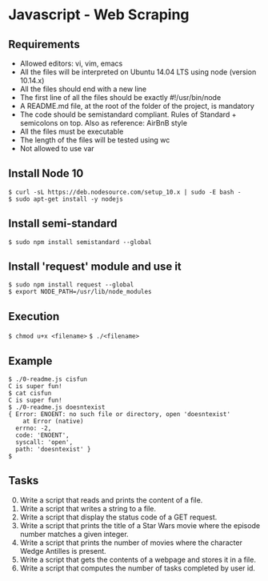 # Javascript - Web Scraping
## Requirements
* Allowed editors: vi, vim, emacs
* All the files will be interpreted on Ubuntu 14.04 LTS using node (version 10.14.x)
* All the files should end with a new line
* The first line of all the files should be exactly #!/usr/bin/node
* A README.md file, at the root of the folder of the project, is mandatory
* The code should be semistandard compliant. Rules of Standard + semicolons on top. Also as reference: AirBnB style
* All the files must be executable
* The length of the files will be tested using wc
* Not allowed to use var

## Install Node 10
```
$ curl -sL https://deb.nodesource.com/setup_10.x | sudo -E bash -
$ sudo apt-get install -y nodejs
```
## Install semi-standard
`$ sudo npm install semistandard --global`
## Install 'request' module and use it
```
$ sudo npm install request --global
$ export NODE_PATH=/usr/lib/node_modules
```
## Execution
`$ chmod u+x <filename>`
`$ ./<filename>`

## Example
```
$ ./0-readme.js cisfun
C is super fun!
$ cat cisfun
C is super fun!
$ ./0-readme.js doesntexist
{ Error: ENOENT: no such file or directory, open 'doesntexist'
    at Error (native)
  errno: -2,
  code: 'ENOENT',
  syscall: 'open',
  path: 'doesntexist' }
$ 
```
## Tasks
0) Write a script that reads and prints the content of a file.
1) Write a script that writes a string to a file.
2) Write a script that display the status code of a GET request.
3) Write a script that prints the title of a Star Wars movie where the episode number matches a given integer.
4) Write a script that prints the number of movies where the character Wedge Antilles is present.
5) Write a script that gets the contents of a webpage and stores it in a file.
6) Write a script that computes the number of tasks completed by user id.
